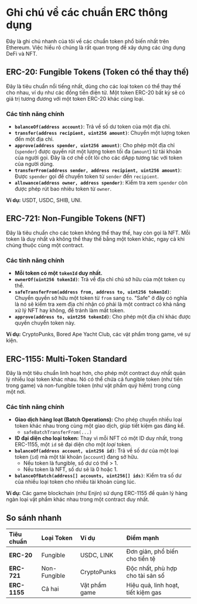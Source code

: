 # Ghi chú về các chuẩn ERC thông dụng

Đây là ghi chú nhanh của tôi về các chuẩn token phổ biến nhất trên Ethereum. Việc hiểu rõ chúng là rất quan trọng để xây dựng các ứng dụng DeFi và NFT.

## ERC-20: Fungible Tokens (Token có thể thay thế)

Đây là tiêu chuẩn nổi tiếng nhất, dùng cho các loại token có thể thay thế cho nhau, ví dụ như các đồng tiền điện tử. Một token ERC-20 bất kỳ sẽ có giá trị tương đương với một token ERC-20 khác cùng loại.

### Các tính năng chính

-   **`balanceOf(address account)`**: Trả về số dư token của một địa chỉ.
-   **`transfer(address recipient, uint256 amount)`**: Chuyển một lượng token đến một địa chỉ.
-   **`approve(address spender, uint256 amount)`**: Cho phép một địa chỉ (`spender`) được quyền rút một lượng token tối đa (`amount`) từ tài khoản của người gọi. Đây là cơ chế cốt lõi cho các dApp tương tác với token của người dùng.
-   **`transferFrom(address sender, address recipient, uint256 amount)`**: Được `spender` gọi để chuyển token từ `sender` đến `recipient`.
-   **`allowance(address owner, address spender)`**: Kiểm tra xem `spender` còn được phép rút bao nhiêu token từ `owner`.

**Ví dụ:** USDT, USDC, SHIB, UNI.

## ERC-721: Non-Fungible Tokens (NFT)

Đây là tiêu chuẩn cho các token không thể thay thế, hay còn gọi là NFT. Mỗi token là duy nhất và không thể thay thế bằng một token khác, ngay cả khi chúng thuộc cùng một contract.

### Các tính năng chính

-   **Mỗi token có một `tokenId` duy nhất.**
-   **`ownerOf(uint256 tokenId)`**: Trả về địa chỉ chủ sở hữu của một token cụ thể.
-   **`safeTransferFrom(address from, address to, uint256 tokenId)`**: Chuyển quyền sở hữu một token từ `from` sang `to`. "Safe" ở đây có nghĩa là nó sẽ kiểm tra xem địa chỉ nhận có phải là một contract có khả năng xử lý NFT hay không, để tránh làm mất token.
-   **`approve(address to, uint256 tokenId)`**: Cho phép một địa chỉ khác được quyền chuyển token này.

**Ví dụ:** CryptoPunks, Bored Ape Yacht Club, các vật phẩm trong game, vé sự kiện.

## ERC-1155: Multi-Token Standard

Đây là một tiêu chuẩn linh hoạt hơn, cho phép một contract duy nhất quản lý nhiều loại token khác nhau. Nó có thể chứa cả fungible token (như tiền trong game) và non-fungible token (như vật phẩm quý hiếm) trong cùng một nơi.

### Các tính năng chính

-   **Giao dịch hàng loạt (Batch Operations):** Cho phép chuyển nhiều loại token khác nhau trong cùng một giao dịch, giúp tiết kiệm gas đáng kể.
    -   `safeBatchTransferFrom(...)`
-   **ID đại diện cho loại token:** Thay vì mỗi NFT có một ID duy nhất, trong ERC-1155, một `id` sẽ đại diện cho một *loại* token.
-   **`balanceOf(address account, uint256 id)`**: Trả về số dư của một loại token (`id`) mà một tài khoản (`account`) đang sở hữu.
    -   Nếu token là fungible, số dư có thể > 1.
    -   Nếu token là NFT, số dư sẽ là 0 hoặc 1.
-   **`balanceOfBatch(address[] accounts, uint256[] ids)`**: Kiểm tra số dư của nhiều loại token cho nhiều tài khoản cùng lúc.

**Ví dụ:** Các game blockchain (như Enjin) sử dụng ERC-1155 để quản lý hàng ngàn loại vật phẩm khác nhau trong một contract duy nhất.

## So sánh nhanh

| Tiêu chuẩn | Loại Token | Ví dụ | Điểm mạnh |
| :--- | :--- | :--- | :--- |
| **ERC-20** | Fungible | USDC, LINK | Đơn giản, phổ biến cho tiền tệ |
| **ERC-721** | Non-Fungible | CryptoPunks | Độc nhất, phù hợp cho tài sản số |
| **ERC-1155** | Cả hai | Vật phẩm game | Hiệu quả, linh hoạt, tiết kiệm gas |
